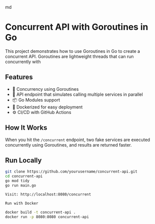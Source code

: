 md

# Concurrent API with Goroutines in Go
This project demonstrates how to use Goroutines in Go to create a concurrent API. Goroutines are lightweight threads that can run concurrently with


## Features

- 🧵 Concurrency using Goroutines
- 📡 API endpoint that simulates calling multiple services in parallel
- 📦 Go Modules support
- 🐳 Dockerized for easy deployment
- ⚙️ CI/CD with GitHub Actions

## How It Works

When you hit the `/concurrent` endpoint, two fake services are executed concurrently using Goroutines, and results are returned faster.

## Run Locally

```bash
git clone https://github.com/yourusername/concurrent-api.git
cd concurrent-api
go mod tidy
go run main.go

Visit: http://localhost:8080/concurrent

Run with Docker

docker build -t concurrent-api .
docker run -p 8080:8080 concurrent-api